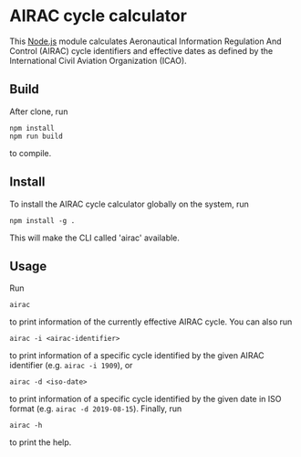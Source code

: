 # AIRAC cycle calculator

This [Node.js](https://nodejs.org/en/) module calculates Aeronautical Information Regulation And Control (AIRAC) cycle identifiers and effective dates as defined by the International Civil Aviation Organization (ICAO).

## Build

After clone, run

    npm install
    npm run build

to compile.

## Install

To install the AIRAC cycle calculator globally on the system, run

    npm install -g .

This will make the CLI called 'airac' available.

## Usage

Run

    airac

to print information of the currently effective AIRAC cycle. You can also run

    airac -i <airac-identifier>

to print information of a specific cycle identified by the given AIRAC identifier (e.g. `airac -i 1909`), or

    airac -d <iso-date>

to print information of a specific cycle identified by the given date in ISO format (e.g. `airac -d 2019-08-15`). Finally, run

    airac -h

to print the help.
